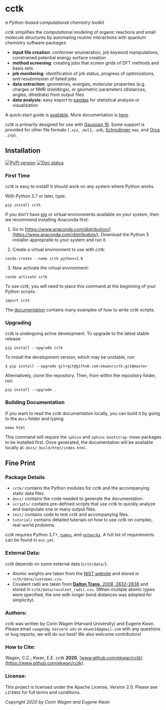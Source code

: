 
# cctk

*a Python-based computational chemistry toolkit*

*cctk* simplifies the computational modeling of organic reactions and small molecule structures by automating routine interactions with quantum chemistry software packages:

 - **input file creation**: conformer enumeration, job keyword manipulations, constrained potential energy surface creation
 - **method screening**: creating jobs that screen grids of DFT methods and basis sets
 - **job monitoring**: identification of job status, progress of optimizations, and resubmission of failed jobs
 - **data extraction**: geometries, energies, molecular properties (e.g. charges or NMR shieldings), or geometric parameters (distances, angles, dihedrals) from output files
 - **data analysis**: easy export to [pandas](https://pandas.pydata.org/) for statistical analysis or visualization

A quick-start guide is [available]().  More documentation is [here](https://cctk.readthedocs.io/).
 
*cctk* is primarily designed for use with [Gaussian 16](https://gaussian.com).  Some support is provided for other file formats (`.xyz`, `.mol2`, `.pdb`, [Schrodinger](https://www.schrodinger.com) `mae`, and [Orca]() `.inp`).

## Installation

[![PyPI version](https://badge.fury.io/py/cctk.svg)](https://badge.fury.io/py/cctk)
[![Doc status](https://readthedocs.org/projects/pip/badge/)](https://cctk.rtfd.io)

### First Time

*cctk* is easy to install!  It should work on any system where Python works.

With Python 3.7 or later, type:

```
pip install cctk
```

If you don't have [pip](https://pypi.org/project/pip/) or virtual environments available on your system, then we recommend installing Anaconda first:

1. Go to [https://www.anaconda.com/distribution/](https://www.anaconda.com/distribution/).  Download the Python 3 installer appropraite to your system and run it.

2. Create a virtual environment to use with *cctk*:

 ```
 conda create --name cctk python=3.8
 ```

3. Now activate the virtual environment:

 ```
 conda activate cctk
 ```

To use *cctk*, you will need to place this command at the beginning of your Python scripts:

```
import cctk
```

The [documentation](https://cctk.readthedocs.io/) contains many examples of how to write *cctk* scripts.

### Upgrading

*cctk* is undergoing active development.  To upgrade to the latest stable release:

```
pip install --upgrade cctk
```

To install the development version, which may be unstable, run:

```
$ pip install --upgrade git+git@github.com:ekwan/cctk.git@master 
```

Alternatively, clone the repository.  Then, from within the repository folder, run:

```
pip install --upgrade .
```

### Building Documentation

If you want to read the *cctk* documentation locally, you can build it by going to the `docs` folder and typing:

```
make html
```

This command will require the `sphinx` and `sphinx-bootstrap-theme` packages to be installed first.  Once generated, the documentation will be available locally at: `docs/_build/html/index.html`.

## Fine Print

### Package Details 

- `cctk/` contains the Python modules for *cctk* and the accompanying static data files.  
- `docs/` contains the code needed to generate the documentation.  
- `scripts/` contains pre-defined scripts that use *cctk* to quickly analyze and manipulate one or many output files.  
- `test/` contains code to test *cctk* and accompanying files.  
- `tutorial/` contains detailed tutorials on how to use *cctk* on complex, real-world problems.  

*cctk* requires Python 3.7+, [`numpy`](https://numpy.org/), and [`networkx`](https://networkx.github.io/).
A full list of requirements can be found in `env.yml`. 

### External Data:

*cctk* depends on some external data (`cctk/data/`):

- Atomic weights are taken from the 
[NIST website](https://physics.nist.gov/cgi-bin/Compositions/stand_alone.pl?ele=&all=all&ascii=ascii2&isotype=some) 
and stored in `cctk/data/isotopes.csv`.
- Covalent radii are taken from 
[**Dalton Trans.** *2008*, 2832&ndash;2838](https://pubs.rsc.org/en/content/articlelanding/2008/dt/b801115j#!divAbstract) 
and stored in `cctk/data/covalent_radii.csv`.
(When multiple atomic types were specified, the one with longer bond distances was adopted for simplicity).

### Authors:

*cctk* was written by Corin Wagen (Harvard University) and Eugene Kwan.
Please email `cwagen@g.harvard.edu` or `ekwan16@gmail.com` with any questions or bug reports; we will do our best!  We also welcome contributors!

### How to Cite:

Wagen, C.C.; Kwan, E.E. *cctk* **2020**, [www.github.com/ekwan/cctk](https://www.github.com/ekwan/cctk).

### License:

This project is licensed under the Apache License, Version 2.0.  Please see `LICENSE` for full terms and conditions. 

*Copyright 2020 by Corin Wagen and Eugene Kwan*
